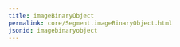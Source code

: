 ```yaml
---
title: imageBinaryObject
permalink: core/Segment.imageBinaryObject.html
jsonid: imagebinaryobject
---
```

